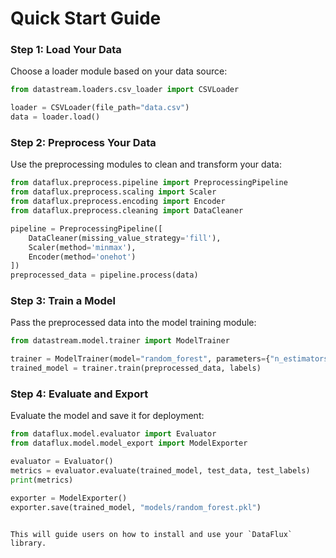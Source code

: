# Quick Start Guide

### Step 1: Load Your Data
Choose a loader module based on your data source:

```python
from datastream.loaders.csv_loader import CSVLoader

loader = CSVLoader(file_path="data.csv")
data = loader.load()
```

### Step 2: Preprocess Your Data
Use the preprocessing modules to clean and transform your data:

```python
from dataflux.preprocess.pipeline import PreprocessingPipeline
from dataflux.preprocess.scaling import Scaler
from dataflux.preprocess.encoding import Encoder
from dataflux.preprocess.cleaning import DataCleaner

pipeline = PreprocessingPipeline([
    DataCleaner(missing_value_strategy='fill'),
    Scaler(method='minmax'),
    Encoder(method='onehot')
])
preprocessed_data = pipeline.process(data)
```

### Step 3: Train a Model
Pass the preprocessed data into the model training module:

```python
from datastream.model.trainer import ModelTrainer

trainer = ModelTrainer(model="random_forest", parameters={"n_estimators": 100})
trained_model = trainer.train(preprocessed_data, labels)
```

### Step 4: Evaluate and Export
Evaluate the model and save it for deployment:

```python
from dataflux.model.evaluator import Evaluator
from dataflux.model.model_export import ModelExporter

evaluator = Evaluator()
metrics = evaluator.evaluate(trained_model, test_data, test_labels)
print(metrics)

exporter = ModelExporter()
exporter.save(trained_model, "models/random_forest.pkl")
```
```

This will guide users on how to install and use your `DataFlux` library.
